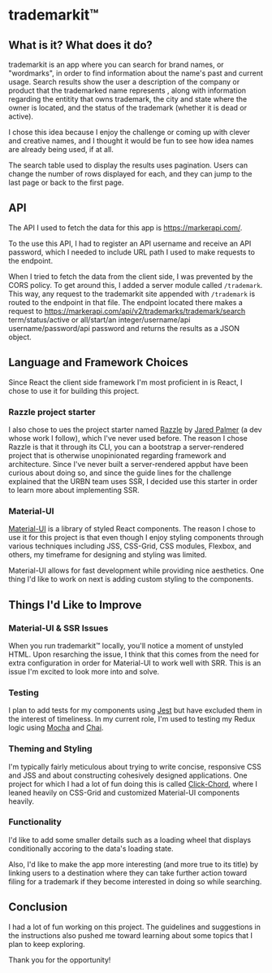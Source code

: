 # trademarkit&#8482;

## What is it? What does it do?

trademarkit is an app where you can search for brand names, or "wordmarks", in order to find information about the name's past and current usage.
Search results show the user a description of the company or product that the trademarked name represents , along with information regarding the entitity that owns
trademark, the city and state where the owner is located, and the status of the trademark (whether it is dead or active).

I chose this idea because I enjoy the challenge or coming up with clever and creative names, and I thought it would be fun to see how idea names are already being used, if at all.

The search table used to display the results uses pagination. Users can change the number of rows displayed for each, and they can jump to the last page or back to the first page.

## API

The API I used to fetch the data for this app is https://markerapi.com/.

To the use this API, I had to register an API username and receive an API password, which I needed to include URL path I used to make requests to the endpoint.

When I tried to fetch the data from the client side, I was prevented by the CORS policy. To get around this, I added a server module called `/trademark`.
This way, any request to the trademarkit site appended with `/trademark` is routed to the endpoint in that file. The endpoint located there makes a request to
https://markerapi.com/api/v2/trademarks/trademark/search term/status/active or all/start/an integer/username/api username/password/api password and returns the results
as a JSON object.

## Language and Framework Choices

Since React the client side framework I'm most proficient in is React, I chose to use it for building this project.

### Razzle project starter

I also chose to ues the project starter named [Razzle](https://github.com/jaredpalmer/razzle) by [Jared Palmer](https://github.com/jaredpalmer) (a dev whose work I follow), which I've never used before.
The reason I chose Razzle is that it through its CLI, you can a bootstrap a server-rendered project that is otherwise unopinionated regarding framework and architecture. Since I've never built a server-rendered appbut have been curious about doing so, and since the guide lines for the challenge explained that the URBN team uses SSR, I decided use this starter in order to learn more about implementing SSR.

### Material-UI

[Material-UI](https://material-ui.com/) is a library of styled React components. The reason I chose to use it for this project is that even though I enjoy styling components through various techniques including JSS, CSS-Grid, CSS modules, Flexbox, and others, my timeframe for designing and styling was limited. 

Material-UI allows for fast development while providing nice aesthetics. One thing I'd like to work on next is adding custom styling to the components.

## Things I'd Like to Improve

### Material-UI & SSR Issues

When you run trademarkit&#8482; locally, you'll notice a moment of unstyled HTML. Upon resarching the issue, I think that this comes from the need for extra configuration in order for Material-UI to work well with SRR. This is an issue I'm excited to look more into and solve.

### Testing

I plan to add tests for my components using [Jest](https://jestjs.io/) but have excluded them in the interest of timeliness. In my current role, I'm used to testing my Redux logic using [Mocha](https://mochajs.org/) and [Chai](https://www.chaijs.com/).

### Theming and Styling

I'm typically fairly meticulous about trying to write concise, responsive CSS and JSS and about constructing cohesively designed applications. One project for which I had a lot of fun doing this is called [Click-Chord](https://www.clickchord.com/), where I leaned heavily on CSS-Grid and customized Material-UI components heavily.

### Functionality

I'd like to add some smaller details such as a loading wheel that displays conditionally accoring to the data's loading state. 

Also, I'd like to make the app more interesting (and more true to its title) by linking users to a destination where they can take further action toward filing for a trademark if they become interested in doing so while searching.

## Conclusion

I had a lot of fun working on this project. The guidelines and suggestions in the instructions also pushed me toward learning about some topics that I plan to keep exploring.

Thank you for the opportunity!



